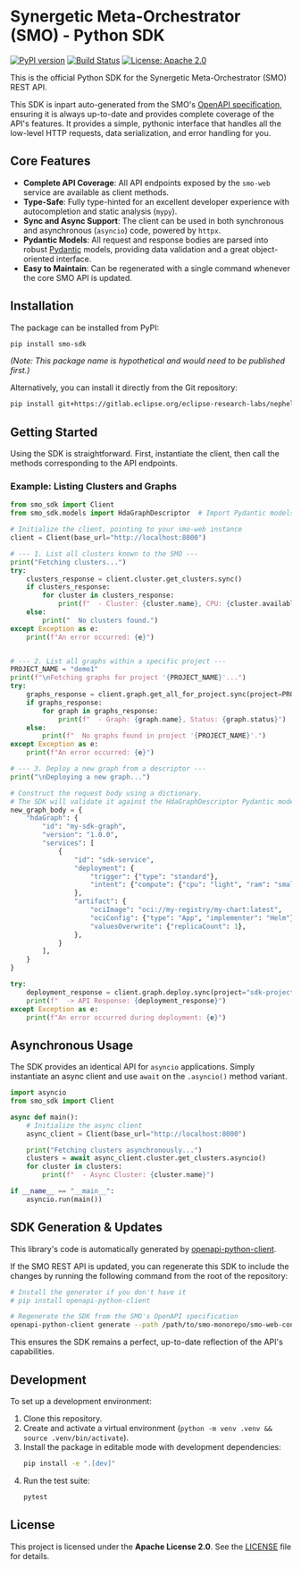 # Synergetic Meta-Orchestrator (SMO) - Python SDK

[![PyPI version](https://badge.fury.io/py/smo-sdk.svg)](https://badge.fury.io/py/smo-sdk)
[![Build Status](https://gitlab.eclipse.org/eclipse-research-labs/nephele-project/opencall-2/h3ni/smo-sdk/badges/main/pipeline.svg)](https://gitlab.eclipse.org/eclipse-research-labs/nephele-project/opencall-2/h3ni/smo-sdk/-/pipelines)
[![License: Apache 2.0](https://img.shields.io/badge/License-Apache_2.0-blue.svg)](https://opensource.org/licenses/Apache-2.0)

This is the official Python SDK for the Synergetic Meta-Orchestrator (SMO) REST API.

This SDK is inpart auto-generated from the SMO's [OpenAPI specification](https://gitlab.eclipse.org/eclipse-research-labs/nephele-project/opencall-2/h3ni/smo-monorepo/-/blob/main/smo-web-connexion/src/smo_web/swagger/openapi.yaml), ensuring it is always up-to-date and provides complete coverage of the API's features. It provides a simple, pythonic interface that handles all the low-level HTTP requests, data serialization, and error handling for you.

## Core Features

*   **Complete API Coverage**: All API endpoints exposed by the `smo-web` service are available as client methods.
*   **Type-Safe**: Fully type-hinted for an excellent developer experience with autocompletion and static analysis (`mypy`).
*   **Sync and Async Support**: The client can be used in both synchronous and asynchronous (`asyncio`) code, powered by `httpx`.
*   **Pydantic Models**: All request and response bodies are parsed into robust [Pydantic](https://docs.pydantic.dev/) models, providing data validation and a great object-oriented interface.
*   **Easy to Maintain**: Can be regenerated with a single command whenever the core SMO API is updated.

## Installation

The package can be installed from PyPI:

```bash
pip install smo-sdk
```

*(Note: This package name is hypothetical and would need to be published first.)*

Alternatively, you can install it directly from the Git repository:

```bash
pip install git+https://gitlab.eclipse.org/eclipse-research-labs/nephele-project/opencall-2/h3ni/smo-sdk.git
```

## Getting Started

Using the SDK is straightforward. First, instantiate the client, then call the methods corresponding to the API endpoints.

### Example: Listing Clusters and Graphs

```python
from smo_sdk import Client
from smo_sdk.models import HdaGraphDescriptor  # Import Pydantic models

# Initialize the client, pointing to your smo-web instance
client = Client(base_url="http://localhost:8000")

# --- 1. List all clusters known to the SMO ---
print("Fetching clusters...")
try:
    clusters_response = client.cluster.get_clusters.sync()
    if clusters_response:
        for cluster in clusters_response:
            print(f"  - Cluster: {cluster.name}, CPU: {cluster.available_cpu}, Status: {'Ready' if cluster.availability else 'Not Ready'}")
    else:
        print("  No clusters found.")
except Exception as e:
    print(f"An error occurred: {e}")


# --- 2. List all graphs within a specific project ---
PROJECT_NAME = "demo1"
print(f"\nFetching graphs for project '{PROJECT_NAME}'...")
try:
    graphs_response = client.graph.get_all_for_project.sync(project=PROJECT_NAME)
    if graphs_response:
        for graph in graphs_response:
            print(f"  - Graph: {graph.name}, Status: {graph.status}")
    else:
        print(f"  No graphs found in project '{PROJECT_NAME}'.")
except Exception as e:
    print(f"An error occurred: {e}")

# --- 3. Deploy a new graph from a descriptor ---
print("\nDeploying a new graph...")

# Construct the request body using a dictionary.
# The SDK will validate it against the HdaGraphDescriptor Pydantic model.
new_graph_body = {
    "hdaGraph": {
        "id": "my-sdk-graph",
        "version": "1.0.0",
        "services": [
            {
                "id": "sdk-service",
                "deployment": {
                    "trigger": {"type": "standard"},
                    "intent": {"compute": {"cpu": "light", "ram": "small", "storage": "small", "gpu": {"enabled": "False"}}},
                },
                "artifact": {
                    "ociImage": "oci://my-registry/my-chart:latest",
                    "ociConfig": {"type": "App", "implementer": "Helm"},
                    "valuesOverwrite": {"replicaCount": 1},
                },
            }
        ],
    }
}

try:
    deployment_response = client.graph.deploy.sync(project="sdk-project", json_body=new_graph_body)
    print(f"  -> API Response: {deployment_response}")
except Exception as e:
    print(f"An error occurred during deployment: {e}")

```

## Asynchronous Usage

The SDK provides an identical API for `asyncio` applications. Simply instantiate an async client and use `await` on the `.asyncio()` method variant.

```python
import asyncio
from smo_sdk import Client

async def main():
    # Initialize the async client
    async_client = Client(base_url="http://localhost:8000")

    print("Fetching clusters asynchronously...")
    clusters = await async_client.cluster.get_clusters.asyncio()
    for cluster in clusters:
        print(f"  - Async Cluster: {cluster.name}")

if __name__ == "__main__":
    asyncio.run(main())
```

## SDK Generation & Updates

This library's code is automatically generated by [openapi-python-client](https://github.com/openapi-generators/openapi-python-client).

If the SMO REST API is updated, you can regenerate this SDK to include the changes by running the following command from the root of the repository:

```bash
# Install the generator if you don't have it
# pip install openapi-python-client

# Regenerate the SDK from the SMO's OpenAPI specification
openapi-python-client generate --path /path/to/smo-monorepo/smo-web-connexion/src/smo_web/swagger/openapi.yaml --output-path .
```

This ensures the SDK remains a perfect, up-to-date reflection of the API's capabilities.

## Development

To set up a development environment:

1.  Clone this repository.
2.  Create and activate a virtual environment (`python -m venv .venv && source .venv/bin/activate`).
3.  Install the package in editable mode with development dependencies:
    ```bash
    pip install -e ".[dev]"
    ```
4.  Run the test suite:
    ```bash
    pytest
    ```

## License

This project is licensed under the **Apache License 2.0**. See the [LICENSE](LICENSE) file for details.
